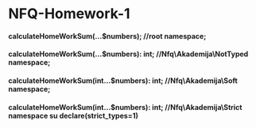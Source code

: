 # NFQ-Homework-1

#### calculateHomeWorkSum(...$numbers); //root namespace;

#### calculateHomeWorkSum(...$numbers): int; //Nfq\Akademija\NotTyped namespace;

#### calculateHomeWorkSum(int...$numbers): int; //Nfq\Akademija\Soft namespace;

#### calculateHomeWorkSum(int...$numbers): int; //Nfq\Akademija\Strict namespace su declare(strict_types=1)
